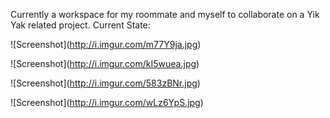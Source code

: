 Currently a workspace for my roommate and myself to collaborate on a Yik Yak related project.
Current State:

![Screenshot]\(http://i.imgur.com/m77Y9ja.jpg)

![Screenshot]\(http://i.imgur.com/kI5wuea.jpg) 

![Screenshot]\(http://i.imgur.com/583zBNr.jpg)

![Screenshot]\(http://i.imgur.com/wLz6YpS.jpg) 
